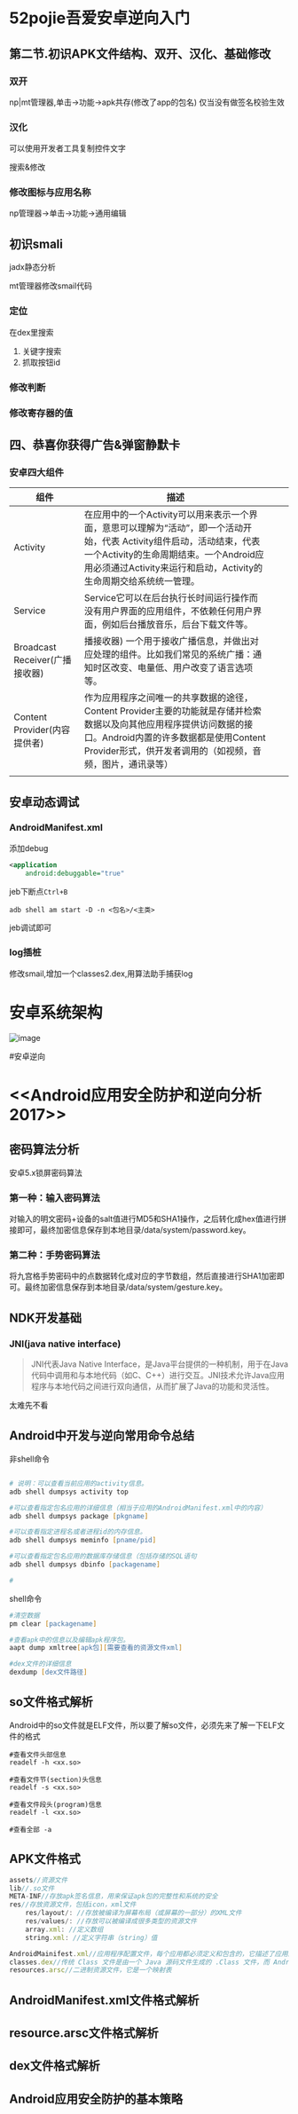 # 52pojie吾爱安卓逆向入门
## 第二节.初识APK文件结构、双开、汉化、基础修改
### 双开
np|mt管理器,单击->功能->apk共存(修改了app的包名)  仅当没有做签名校验生效

### 汉化
可以使用开发者工具复制控件文字

搜索&修改
### 修改图标与应用名称
np管理器->单击->功能->通用编辑

## 初识smali
jadx静态分析

mt管理器修改smail代码
### 定位
在dex里搜索
1. 关键字搜索
2. 抓取按钮id
### 修改判断
### 修改寄存器的值

## 四、恭喜你获得广告&弹窗静默卡

### 安卓四大组件

| 组件                           | 描述                                                                                                                                                                                                                                 |     |     |
| ------------------------------ | ------------------------------------------------------------------------------------------------------------------------------------------------------------------------------------------------------------------------------------ | --- | --- |
| Activity                       | 在应用中的一个Activity可以用来表示一个界面，意思可以理解为“活动”，即一个活动开始，代表 Activity组件启动，活动结束，代表一个Activity的生命周期结束。一个Android应用必须通过Activity来运行和启动，Activity的生命周期交给系统统一管理。 |     |     |
| Service                        | Service它可以在后台执行长时间运行操作而没有用户界面的应用组件，不依赖任何用户界面，例如后台播放音乐，后台下载文件等。                                                                                                                |     |     |
| Broadcast Receiver(广播接收器) | 播接收器)	一个用于接收广播信息，并做出对应处理的组件。比如我们常见的系统广播：通知时区改变、电量低、用户改变了语言选项等。                                                                                                           |     |     |
| Content Provider(内容提供者)   | 作为应用程序之间唯一的共享数据的途径，Content Provider主要的功能就是存储并检索数据以及向其他应用程序提供访问数据的接口。Android内置的许多数据都是使用Content Provider形式，供开发者调用的（如视频，音频，图片，通讯录等）            |     |     |
                                                                                                                                                                                                                                  |     |     |

## 安卓动态调试

### AndroidManifest.xml
添加debug
```xml
<application
	android:debuggable="true"
```

jeb下断点`Ctrl+B`

`adb shell am start -D -n <包名>/<主类>`

jeb调试即可

### log插桩
修改smail,增加一个classes2.dex,用算法助手捕获log

# 安卓系统架构
![image](https://p2.ssl.qhimg.com/t01fc2d94f1f5c3fd24.png)

#安卓逆向
# <<Android应用安全防护和逆向分析 2017>>
## 密码算法分析
安卓5.x锁屏密码算法
### 第一种：输入密码算法
对输入的明文密码+设备的salt值进行MD5和SHA1操作，之后转化成hex值进行拼接即可，最终加密信息保存到本地目录/data/system/password.key。
### 第二种：手势密码算法
将九宫格手势密码中的点数据转化成对应的字节数组，然后直接进行SHA1加密即可。最终加密信息保存到本地目录/data/system/gesture.key。
## NDK开发基础
### JNI(java native interface)
> JNI代表Java Native Interface，是Java平台提供的一种机制，用于在Java代码中调用和与本地代码（如C、C++）进行交互。JNI技术允许Java应用程序与本地代码之间进行双向通信，从而扩展了Java的功能和灵活性。

太难先不看

## Android中开发与逆向常用命令总结
非shell命令
```zsh

# 说明：可以查看当前应用的activity信息。
adb shell dumpsys activity top

#可以查看指定包名应用的详细信息（相当于应用的AndroidManifest.xml中的内容）
adb shell dumpsys package [pkgname]

#可以查看指定进程名或者进程id的内存信息。
adb shell dumpsys meminfo [pname/pid]

#可以查看指定包名应用的数据库存储信息（包括存储的SQL语句
adb shell dumpsys dbinfo [packagename]

#
```

shell命令
```zsh
#清空数据
pm clear [packagename]

#查看apk中的信息以及编辑apk程序包。
aapt dump xmltree[apk包][需要查看的资源文件xml]

#dex文件的详细信息
dexdump [dex文件路径]


```
## so文件格式解析
Android中的so文件就是ELF文件，所以要了解so文件，必须先来了解一下ELF文件的格式

```shell
#查看文件头部信息
readelf -h <xx.so>

#查看文件节(section)头信息
readelf -s <xx.so>

#查看文件段头(program)信息
readelf -l <xx.so>

#查看全部 -a 

```
## APK文件格式
```js
assets//资源文件
lib//.so文件
META-INF//存放apk签名信息，用来保证apk包的完整性和系统的安全
res//存放资源文件，包括icon，xml文件
	res/layout/: //存放被编译为屏幕布局（或屏幕的一部分）的XML文件
	res/values/: //存放可以被编译成很多类型的资源文件
	array.xml: //定义数组
	string.xml: //定义字符串（string）值

AndroidMainifest.xml//应用程序配置文件，每个应用都必须定义和包含的，它描述了应用的名字、版本、权限、引用的库文件等信息
classes.dex//传统 Class 文件是由一个 Java 源码文件生成的 .Class 文件，而 Android 是把所有 Class 文件进行合并优化，然后生成一个最终的 class.dex 文件。它包含 APK 的可执行代码，是分析 Android 软件时最常见的目标。由于dex文件很难看懂，可通过apktool反编译得到.smali文件，smali文件是对Dalvik虚拟机字节码的一种解释（也可以说是翻译），并非一种官方标准语言。通过对smali文件的解读可以获取源码的信息
resources.arsc//二进制资源文件，它是一个映射表
```



## AndroidManifest.xml文件格式解析


## resource.arsc文件格式解析


## dex文件格式解析


## Android应用安全防护的基本策略
